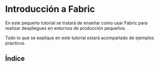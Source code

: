 Introducción a Fabric
=====================
En este pequeño tutorial se tratará de enseñar como usar Fabric para realizar despliegues en entornos de producción pequeños.

Todo lo que se explique en este tutorial estará acompañado de ejemplos prácticos.

Índice
------




